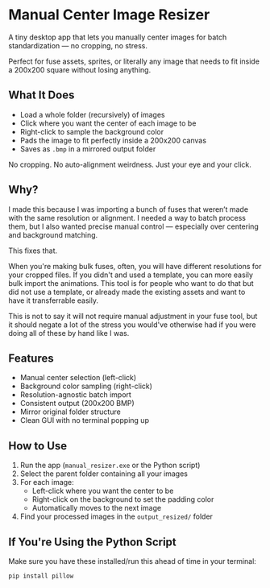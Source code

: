 # Manual Center Image Resizer

A tiny desktop app that lets you manually center images for batch standardization — no cropping, no stress.

Perfect for fuse assets, sprites, or literally any image that needs to fit inside a 200x200 square without losing anything.

## What It Does

- Load a whole folder (recursively) of images
- Click where you want the center of each image to be
- Right-click to sample the background color
- Pads the image to fit perfectly inside a 200x200 canvas
- Saves as `.bmp` in a mirrored output folder

No cropping. No auto-alignment weirdness. Just your eye and your click.

## Why?

I made this because I was importing a bunch of fuses that weren’t made with the same resolution or alignment. I needed a way to batch process them, but I also wanted precise manual control — especially over centering and background matching.

This fixes that.

When you're making bulk fuses, often, you will have different resolutions for your cropped files. If you didn't and used a template, you can more easily bulk import the animations. This tool is for people who want to do that but did not use a template, or already made the existing assets and want to have it transferrable easily.

This is not to say it will not require manual adjustment in your fuse tool, but it should negate a lot of the stress you would've otherwise had if you were doing all of these by hand like I was.

## Features

- Manual center selection (left-click)
- Background color sampling (right-click)
- Resolution-agnostic batch import
- Consistent output (200x200 BMP)
- Mirror original folder structure
- Clean GUI with no terminal popping up

## How to Use

1. Run the app (`manual_resizer.exe` or the Python script)
2. Select the parent folder containing all your images
3. For each image:
   - Left-click where you want the center to be
   - Right-click on the background to set the padding color
   - Automatically moves to the next image
4. Find your processed images in the `output_resized/` folder

## If You're Using the Python Script

Make sure you have these installed/run this ahead of time in your terminal:

```pip install pillow```

